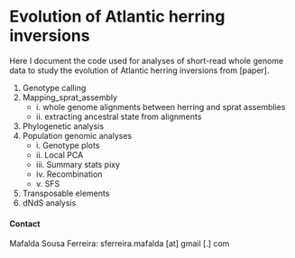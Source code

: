 # Evolution of Atlantic herring inversions

Here I document the code used for analyses of short-read whole genome data to study the evolution of Atlantic herring inversions from [paper]. 

1. Genotype calling
2. Mapping_sprat_assembly
    - i. whole genome alignments between herring and sprat assemblies
    - ii. extracting ancestral state from alignments
3. Phylogenetic analysis
4. Population genomic analyses
    - i. Genotype plots
    - ii. Local PCA
    - iii. Summary stats pixy
    - iv. Recombination
    - v. SFS
5. Transposable elements
6. dNdS analysis

#### Contact

Mafalda Sousa Ferreira: sferreira.mafalda [at] gmail [.] com